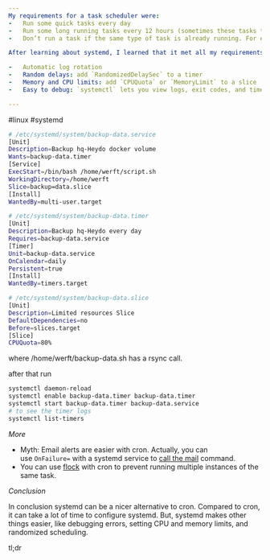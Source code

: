 ```yaml
---
My requirements for a task scheduler were:
-   Run some quick tasks every day
-   Run some long running tasks every 12 hours (sometimes these tasks take over 30 hours)
-   Don’t run a task if the same type of task is already running. For example, don’t start a new instance of the adidas.com scraper if an old instance is still running.

After learning about systemd, I learned that it met all my requirements and had some pretty awesome benefits:

-   Automatic log rotation
-   Random delays: add `RandomizedDelaySec` to a timer
-   Memory and CPU limits: add `CPUQuota` or `MemoryLimit` to a slice
-   Easy to debug: `systemctl` lets you view logs, exit codes, and timer history

---
```


#linux #systemd

```bash
# /etc/systemd/system/backup-data.service
[Unit]
Description=Backup hq-Heydo docker volume
Wants=backup-data.timer
[Service]
ExecStart=/bin/bash /home/werft/script.sh
WorkingDirectory=/home/werft
Slice=backup=data.slice
[Install]
WantedBy=multi-user.target
```

```bash
# /etc/systemd/system/backup-data.timer
[Unit]
Description=Backup hq-Heydo every day
Requires=backup-data.service
[Timer]
Unit=backup-data.service
OnCalendar=daily
Persistent=true
[Install]
WantedBy=timers.target
```

```bash
# /etc/systemd/system/backup-data.slice
[Unit]
Description=Limited resources Slice
DefaultDependencies=no
Before=slices.target
[Slice]
CPUQuota=80%
```

where /home/werft/backup-data.sh has a rsync call.

after that run

```bash
systemctl daemon-reload
systemctl enable backup-data.timer backup-data.timer 
systemctl start backup-data.timer backup-data.service
# to see the timer logs
systemctl list-timers
```

*More*

-   Myth: Email alerts are easier with cron. Actually, you can use `OnFailure=` with a systemd service to [call the mail](https://www.curry-software.com/en/blog/telegram_unit_fail/) command.
-   You can use [flock](https://linuxaria.com/howto/linux-shell-introduction-to-flock) with cron to prevent running multiple instances of the same task.

*Conclusion*

In conclusion systemd can be a nicer alternative to cron. Compared to cron, it can take a lot of time to configure systemd. But, systemd makes other things easier, like debugging errors, setting CPU and memory limits, and randomized scheduling.

tl;dr